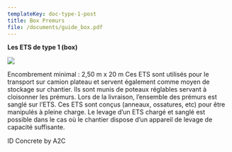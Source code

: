 ```yaml
---
templateKey: doc-type-1-post
title: Box Premurs
file: /documents/guide_box.pdf
---
```

**Les ETS de type 1 (box)**

![](/documents/plateau-2b.png)

Encombrement minimal : 2,50 m x 20 m
Ces ETS sont utilisés pour le transport sur camion plateau et servent également comme moyen de stockage sur chantier. Ils sont munis de poteaux réglables servant à cloisonner les prémurs. Lors de la livraison, l’ensemble des prémurs est sanglé sur l’ETS.
Ces ETS sont conçus (anneaux, ossatures, etc) pour être manipulés à pleine charge.
Le levage d’un ETS chargé et sanglé est possible dans le cas où le chantier dispose d’un appareil de levage de capacité suffisante.

I﻿D Concrete by A2C